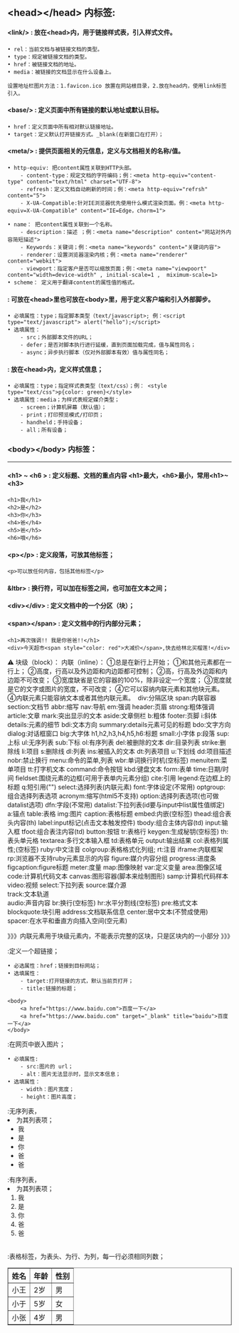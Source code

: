 ## &lt;head&gt;&lt;/head&gt; 内标签: 
#### **&lt;link/&gt; : 放在&lt;head&gt;内，用于链接样式表，引入样式文件。**

	• rel：当前文档与被链接文档的类型。
	• type：规定被链接文档的类型。
	• href：被链接文档的地址。
	• media：被链接的文档显示在什么设备上。

`设置地址栏图片方法：1.favicon.ico 放置在网站根目录，2.放在head内，使用link标签引入。 `

#### **&lt;base/&gt; : 定义页面中所有链接的默认地址或默认目标。**

	• href：定义页面中所有相对默认链接地址。
	• target：定义默认打开链接方式。_blank(在新窗口在打开）；

#### &lt;meta/&gt; : 提供页面相关的元信息，定义与文档相关的名称/值。

	• http-equiv: 把content属性关联到HTTP头部。
		- content-type：规定文档的字符编码；例：<meta http-equiv="content-type" content="text/html" charset="UTF-8">
		- refresh：定义文档自动刷新的时间；例：<meta http-equiv="refrsh" content="5">
		- X-UA-Compatible:针对IE浏览器优先使用什么模式渲染页面。例：<meta http-equiv=X-UA-Compatible" content="IE=Edge，chorm=1">

	• name： 把content属性关联到一个名称。
		- description：描述 ；例：<meta name="description" content="网站对外内容简短描述">
		- Keywords：关键词；例：<meta name="keywords" content="关键词内容">
		- renderer：设置浏览器渲染内核；例：<meta name="renderer" content="webkit">
		- viewport：指定客户是否可以缩放页面；例：<meta name="viewpoort" content="width=device-width" , initial-scale=1 ,  miximum-scale=1>
	• scheme： 定义用于翻译content的属性值的格式。

#### <script></script> : 可放在&lt;head&gt;里也可放在&lt;body&gt;里，用于定义客户端和引入外部脚步。

	• 必填属性：type；指定脚本类型（text/javascript>; 例：<script type="text/javascript"> alert("hello");</script>
	• 选填属性：
		- src；外部脚本文件的URL；
		- defer；是否对脚本执行进行延缓，直到页面加载完成，值与属性同名；
		- async；异步执行脚本（仅对外部脚本有效）值与属性同名；

#### <style></style> : 放在&lt;head&gt;内，定义样式信息；

	• 必填属性：type；指定样式表类型（text/css）；例： <style type="text/css">p{color: green}</style>
	• 选填属性：media；为样式表规定媒介类型；
		- screen；计算机屏幕（默认值）；
		- print；打印预览模式/打印页；
		- handheld；手持设备；
		- all；所有设备；
   
### &lt;body&gt;&lt;/body&gt; 内标签：
***
#### &lt;h1&gt; ~ &lt;h6 &gt; : 定义标题、文档的重点内容 &lt;h1&gt;最大，&lt;h6&gt;最小，常用&lt;h1&gt;~&lt;h3&gt;

 ><body>
    <h1>我</h1>
    <h2>是</h2>
    <h3>你</h3>
    <h4>爸</h4>
    <h5>爸</h5>
    <h6>哦</h6>
</body>

#### &lt;p&gt;&lt;/p&gt; : 定义段落，可放其他标签；

    <p>可以放任何内容，包括其他标签</p>

#### &ltbr&gt; : 换行符，可以加在标签之间，也可加在文本之间；

#### &lt;div&gt;&lt;/div&gt; : 定义文档中的一个分区（块）；

#### &lt;span&gt;&lt;/span&gt; : 定义文档中的行内部分元素；

><body>
    <h1>再次强调!! 我是你爸爸!!</h1>
    <div>今天超市<span style="color: red">大减价</span>,快去给林北买榴莲!</div>
</body>

⚠
块级（block）：	内联（inline）：
①总是在新行上开始；	①和其他元素都在一行上；
②高度，行高以及外边距和内边距都可控制；	②高，行高及外边距和内边距不可改变；
③宽度缺省是它的容器的100%，除非设定一个宽度；	③宽度就是它的文字或图片的宽度，不可改变；
④它可以容纳内联元素和其他块元素。 	④内联元素只能容纳文本或者其他内联元素。 
div:分隔区块	span:内联容器
section:文档节	abbr:缩写
nav:导航	em:强调
header:页眉	strong:粗体强调
article:文章	mark:突出显示的文本
aside:文章侧栏	b:粗体
footer:页脚	i:斜体
details:元素的细节	bdi:文本方向
summary:details元素可见的标题	bdo:文字方向
dialog:对话框窗口	big:大字体
h1,h2,h3,h4,h5,h6:标题	small:小字体
p:段落	sup:上标
ul:无序列表	sub:下标
ol:有序列表	del:被删除的文本
dir:目录列表	strike:删除线
li:项目	s:删除线
dl:列表	ins:被插入的文本
dt:列表项目	u:下划线
dd:项目描述	nobr:禁止换行
menu:命令的菜单,列表	wbr:单词换行时机(空标签)
menuitem:菜单项目	tt:打字机文本
command:命令按钮	kbd:键盘文本
form:表单	time:日期/时间
fieldset:围绕元素的边框(可用于表单内元素分组)	cite:引用
legend:在边框上的标题	q:短引用("")
select:选择列表(内联元素)	font:字体设定(不常用)
optgroup:组合选择列表选项	acronym:缩写(html5不支持)
option:选择列表选项(也可做datalist选项)	dfn:字段(不常用)
datalist:下拉列表(id要与input中list属性值绑定)	a:锚点
table:表格	img:图片
caption:表格标题	embed:内嵌(空标签)
thead:组合表头内容(th)	label:input标记(点击文本触发控件)
tbody:组合主体内容(td)	input:输入框
tfoot:组合表注内容(td)	button:按钮
tr:表格行	keygen:生成秘钥(空标签)
th:表头单元格	textarea:多行文本输入框
td:表格单元	output:输出结果
col:表格列属性;(空标签)	ruby:中文注音
colgroup:表格格式化列组;	rt:注音
iframe:内联框架	rp:浏览器不支持ruby元素显示的内容
figure:媒介内容分组	progress:进度条
figcaption:figure标题	meter:度量
map:图像映射	var:定义变量
area:图像区域	code:计算机代码文本
canvas:图形容器(脚本来绘制图形)	samp:计算机代码样本
video:视频	select:下拉列表
source:媒介源	
track:文本轨道	
audio:声音内容
br:换行(空标签)
hr:水平分割线(空标签)
pre:格式文本
blockquote:块引用
address:文档联系信息
center:居中文本(不赞成使用)
spacer:在水平和垂直方向插入空间(空元素) 

》》》内联元素用于块级元素内，不能表示完整的区块，只是区块内的一小部分 》》》

<a></a>:定义一个超链接；

	• 必选属性：href；链接到目标网站；
	• 选填属性：
		- target:打开链接的方式，默认当前页打开；
		- title:链接的标题；
	
	<body>
	    <a href="https://www.baidu.com">百度一下</a>
	    <a href="https://www.baidu.com" target="_blank" title="baidu">百度一下</a>
	</body>
	
<img/>:在网页中嵌入图片；

	• 必填属性:
		- src:图片的 url；
		- alt：图片无法显示时，显示文本信息；
	• 选填属性：
		- width：图片宽度；
		- height：图片高度；

<ul></ul>:无序列表，<li>为其列表项；

<body>
    <ul>
        <li>我</li>
        <li>是</li>
        <li>你</li>
        <li>爸</li>
        <li>爸</li>
    </ul>
</body>

<ol></ol>:有序列表，<li>为其列表项；

<body>
    <ol>
        <li>我</li>
        <li>是</li>
        <li>你</li>
        <li>爸</li>
        <li>爸</li>
    </ol>
</body>

<table></table>:表格标签，<th>为表头、<tr>为行、<td>为列，每一行必须相同列数；

<body>
    <table border="1">
        <tr>
            <th>姓名</th>
            <th>年龄</th>
            <th>性别</th>
        </tr>
        <tr>
            <td>小王</td>
            <td>2岁</td>
            <td>男</td>
        </tr>
        <tr>
            <td>小于</td>
            <td>5岁</td>
            <td>女</td>
        </tr>
        <tr>
            <td>小张</td>
            <td>4岁</td>
            <td>男</td>
        </tr>
    </table>
</body>





